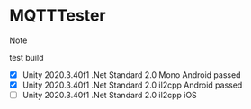 # MQTTTester

> [!NOTE]
> test build
> - [X] Unity 2020.3.40f1 .Net Standard 2.0 Mono Android passed
> - [X] Unity 2020.3.40f1 .Net Standard 2.0 il2cpp Android passed
> - [ ] Unity 2020.3.40f1 .Net Standard 2.0 il2cpp iOS
